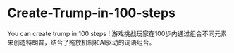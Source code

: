 # Create-Trump-in-100-steps
You can create trump in 100 steps ! 游戏挑战玩家在100步内通过组合不同元素来创造特朗普，结合了拖放机制和AI驱动的词语组合。
